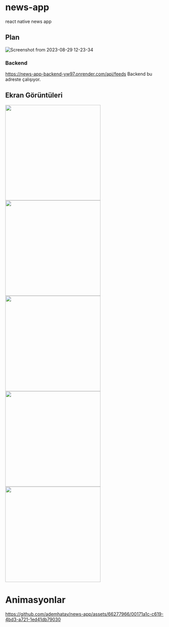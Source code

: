 # news-app
react native news app
## Plan
![Screenshot from 2023-08-29 12-23-34](https://github.com/ademhatay/news-app/assets/66277966/9514713a-1545-4637-96ac-a17a866c6f67)

### Backend
https://news-app-backend-yw97.onrender.com/api/feeds Backend bu adreste çalışıyor.


## Ekran Görüntüleri
<img src="https://github.com/ademhatay/news-app/assets/66277966/987898a3-0201-4681-baad-fbf26681c527" width="300" />
<img src="https://github.com/ademhatay/news-app/assets/66277966/b2fdf983-dcf5-46b6-92bd-22b8b6995710" width="300" />
<img src="https://github.com/ademhatay/news-app/assets/66277966/7e95779e-45f6-4c29-8351-0bd87b02d41b" width="300" />
<img src="https://github.com/ademhatay/news-app/assets/66277966/1e4f3a2c-e669-4d94-a365-08e7ff02678f" width="300" />
<img src="https://github.com/ademhatay/news-app/assets/66277966/6bff6e37-b7a2-4bb8-8686-14aa5fc14725" width="300" />


# Animasyonlar
https://github.com/ademhatay/news-app/assets/66277966/00171a1c-c619-4bd3-a721-1ed41db79030

